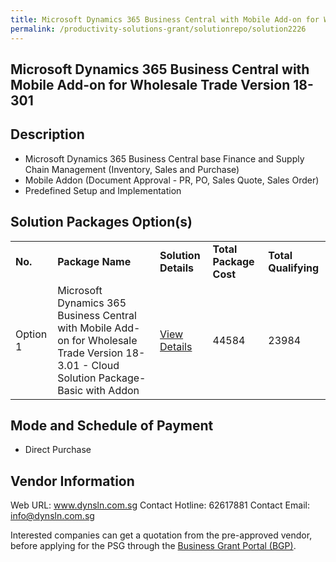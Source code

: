 ```yaml
---
title: Microsoft Dynamics 365 Business Central with Mobile Add-on for Wholesale Trade Version 18-3.01
permalink: /productivity-solutions-grant/solutionrepo/solution2226
---
```


## Microsoft Dynamics 365 Business Central with Mobile Add-on for Wholesale Trade Version 18-301

## Description

- Microsoft Dynamics 365 Business Central base Finance and Supply Chain Management (Inventory, Sales and Purchase)
- Mobile Addon (Document Approval - PR, PO, Sales Quote, Sales Order)
- Predefined Setup and Implementation

## Solution Packages Option(s)

<table>
<tr>
<td><b>No.</b></td>
<td><b>Package Name</b></td>
<td><b>Solution Details</b></td>
<td><b>Total Package Cost</b></td>
<td><b>Total Qualifying</b></td>
</tr>
<tr>
<td>Option 1</td>
<td>Microsoft Dynamics 365 Business Central with Mobile Add-on for Wholesale Trade Version 18-3.01 - Cloud Solution Package-Basic with Addon</td>
<td><a href='https://www.gobusiness.gov.sg/images/psg/DynamicSolutions20200274_Desensitised_Annex_3_Part_2.pdf'>View Details</a></td>
<td>44584</td>
<td>23984</td>
</tr>
</table>

## Mode and Schedule of Payment

 - Direct Purchase

## Vendor Information

 Web URL: www.dynsln.com.sg 
Contact Hotline: 62617881 
Contact Email: info@dynsln.com.sg 


Interested companies can get a quotation from the pre-approved vendor, before applying for the PSG through the <a href='https://www.businessgrants.gov.sg/'>Business Grant Portal (BGP)</a>.

<script src="/jquery/resize-tables.js"></script>
